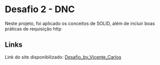 # Desafio 2 - DNC

Neste projeto, foi aplicado os conceitos de SOLID, além de incluir boas práticas de requisição http

## Links

Link do site disponibilizado: [Desafio_by_Vicente_Carlos](https://master--desafio-2-callsodapi-dnc.netlify.app/)